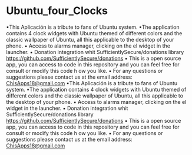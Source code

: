 # Ubuntu_four_Clocks
▪This Aplicación is a tribute to fans of Ubuntu system. ▪The application contains 4 clock widgets with Ubuntu themed of different colors and the classic wallpaper of Ubuntu, all this applicable to the desktop of your phone. ▪ Access to alarms manager, clicking on the el widget in the launcher. ▪ Donation integration whit SufficientlySecure/donations library https://github.com/SufficientlySecure/donations ▪ This is a open source app, you can access to code in this repository and you can feel free for consult or modify this code h ow you like. ▪ For any questions or suggestions please contact us at the email address: ChisApps18@gmail.com
▪This Aplicación is a tribute to fans of Ubuntu system. ▪The application contains 4 clock widgets with Ubuntu themed of different colors and the classic wallpaper of Ubuntu, all this applicable to the desktop of your phone. ▪ Access to alarms manager, clicking on the el widget in the launcher. ▪ Donation integration whit SufficientlySecure/donations library https://github.com/SufficientlySecure/donations ▪ This is a open source app, you can access to code in this repository and you can feel free for consult or modify this code h ow you like. ▪ For any questions or suggestions please contact us at the email address: ChisApps18@gmail.com
